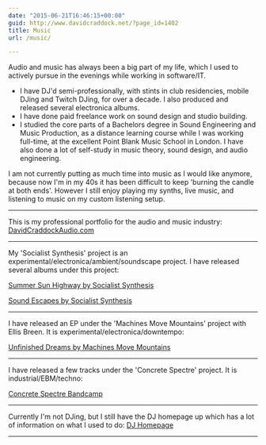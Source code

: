 ```yaml
---
date: "2015-06-21T16:46:15+00:00"
guid: http://www.davidcraddock.net/?page_id=1402
title: Music
url: /music/

---
```

Audio and music has always been a big part of my life, which I used to actively pursue in the evenings while working in software/IT.

* I have DJ'd semi-professionally, with stints in club residencies, mobile DJing and Twitch DJing, for over a decade. I also produced and released several electronica albums.
* I have done paid freelance work on sound design and studio building.
* I studied the core parts of a Bachelors degree in Sound Engineering and Music Production, as a distance learning course while I was working full-time, at the excellent Point Blank Music School in London. I have also done a lot of self-study in music theory, sound design, and audio engineering.

I am not currently putting as much time into music as I would like anymore, because now I'm in my 40s it has been difficult to keep 'burning the candle at both ends'. However I still enjoy playing my synths, live music, and listening to music on my custom listening setup.

* * *

This is my professional portfolio for the audio and music industry:
[DavidCraddockAudio.com](https://DavidCraddockAudio.com)

* * *

My 'Socialist Synthesis' project is an experimental/electronica/ambient/soundscape project. I have released several albums under this project:

[Summer Sun Highway by Socialist Synthesis](https://socialistsynthesis.bandcamp.com/album/summer-sun-highway)

[Sound Escapes by Socialist Synthesis](https://socialistsynthesis.bandcamp.com/album/sound-escapes)

* * *

I have released an EP under the 'Machines Move Mountains' project with Ellis Breen. It is experimental/electronica/downtempo:

[Unfinished Dreams by Machines Move Mountains](https://machinesmovemountains.bandcamp.com)

* * *

I have released a few tracks under the 'Concrete Spectre' project. It is industrial/EBM/techno:

[Concrete Spectre Bandcamp](https://concretespectre.bandcamp.com)

* * *

Currently I'm not DJing, but I still have the DJ homepage up which has a lot of information on what I used to do:
[DJ Homepage](https://DJDavidCraddock.com)

* * *

